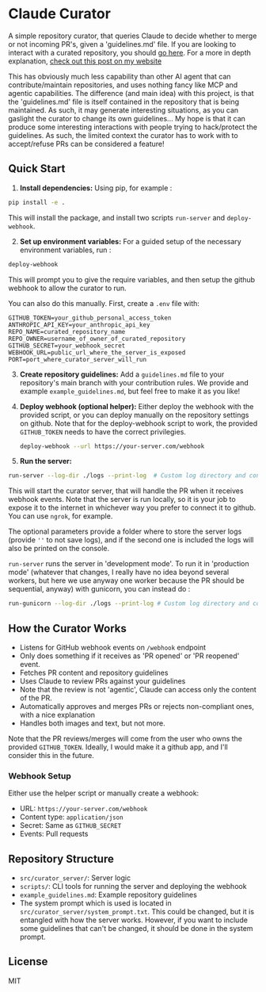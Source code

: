 # Claude Curator

A simple repository curator, that queries Claude to decide whether to merge or not incoming PR's, given a 'guidelines.md' file. If you are looking to interact with a curated repository, you should [go here](https://github.com/frotaur/AICurated). For a more in depth explanation, [check out this post on my website](https://vassi.life/projects/claudecurator)

This has obviously much less capability than other AI agent that can contribute/maintain repositories, and uses nothing fancy like MCP and agentic capabilities. The difference (and main idea) with this project, is that the 'guidelines.md' file is itself contained in the repository that is being maintained. As such, it may generate interesting situations, as you can gaslight the curator to change its own guidelines... My hope is that it can produce some interesting interactions with people trying to hack/protect the guidelines. As such, the limited context the curator has to work with to accept/refuse PRs can be considered a feature!

## Quick Start

1. **Install dependencies:**
Using pip, for example :
```bash
pip install -e .
```

This will install the package, and install two scripts `run-server` and `deploy-webhook`.

2. **Set up environment variables:**
For a guided setup of the necessary environment variables, run :
```bash
deploy-webhook
```
This will prompt you to give the require variables, and then setup the github webhook to allow the curator to run.

You can also do this manually. First, create a `.env` file with:

```
GITHUB_TOKEN=your_github_personal_access_token
ANTHROPIC_API_KEY=your_anthropic_api_key
REPO_NAME=curated_repository_name
REPO_OWNER=username_of_owner_of_curated_repository
GITHUB_SECRET=your_webhook_secret
WEBHOOK_URL=public_url_where_the_server_is_exposed
PORT=port_where_curator_server_will_run
```

3. **Create repository guidelines:**
Add a `guidelines.md` file to your repository's main branch with your contribution rules. We provide and example `example_guidelines.md`, but feel free to make it as you like!

4. **Deploy webhook (optional helper):**
Either deploy the webhook with the provided script, or you can deploy manually on the repository settings on github. Note that for the deploy-webhook script to work, the provided `GITHUB_TOKEN` needs to have the correct privilegies.
   ```bash
   deploy-webhook --url https://your-server.com/webhook
   ```

5. **Run the server:**
```bash
run-server --log-dir ./logs --print-log  # Custom log directory and console output
```

This will start the curator server, that will handle the PR when it receives webhook events. Note that the server is run locally, so it is your job to expose it to the internet in whichever way you prefer to connect it to github. You can use `ngrok`, for example.

The optional parameters provide a folder where to store the server logs (provide `''` to not save logs), and if the second one is included the logs will also be printed on the console.

`run-server` runs the server in 'development mode'. To run it in 'production mode' (whatever that changes, I really have no idea beyond several workers, but here we use anyway one worker because the PR should be sequential, anyway) with gunicorn, you can instead do :

```bash
run-gunicorn --log-dir ./logs --print-log # Custom log directory and console output
```

## How the Curator Works
- Listens for GitHub webhook events on `/webhook` endpoint
- Only does something if it receives as 'PR opened' or 'PR reopened' event.
- Fetches PR content and repository guidelines
- Uses Claude to review PRs against your guidelines
- Note that the review is not 'agentic', Claude can access only the content of the PR.
- Automatically approves and merges PRs or rejects non-compliant ones, with a nice explanation
- Handles both images and text, but not more.

Note that the PR reviews/merges will come from the user who owns the provided `GITHUB_TOKEN`. Ideally, I would make it a github app, and I'll consider this in the future.

### Webhook Setup

Either use the helper script or manually create a webhook:
- URL: `https://your-server.com/webhook`
- Content type: `application/json`
- Secret: Same as `GITHUB_SECRET`
- Events: Pull requests

## Repository Structure

- `src/curator_server/`: Server logic
- `scripts/`: CLI tools for running the server and deploying the webhook
- `example_guidelines.md`: Example repository guidelines
- The system prompt which is used is located in `src/curator_server/system_prompt.txt`. This could be changed, but it is entangled with how the server works. However, if you want to include some guidelines that can't be changed, it should be done in the system prompt.

## License
MIT
